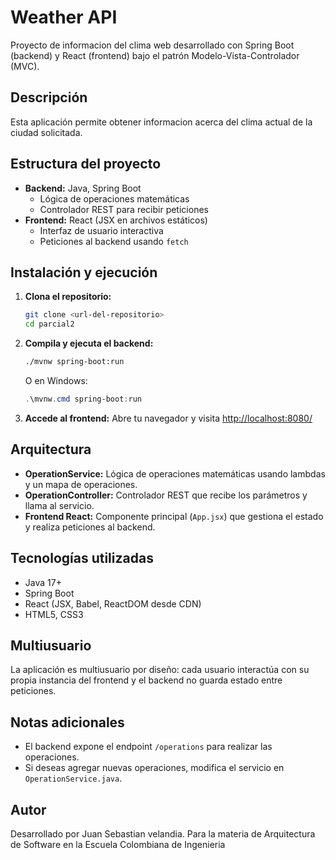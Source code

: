 # Weather API

Proyecto de informacion del clima web desarrollado con Spring Boot (backend) y React (frontend) bajo el patrón Modelo-Vista-Controlador (MVC).

## Descripción
Esta aplicación permite obtener informacion acerca del clima actual de la ciudad solicitada.

## Estructura del proyecto

- **Backend:** Java, Spring Boot
  - Lógica de operaciones matemáticas
  - Controlador REST para recibir peticiones
- **Frontend:** React (JSX en archivos estáticos)
  - Interfaz de usuario interactiva
  - Peticiones al backend usando `fetch`

## Instalación y ejecución

1. **Clona el repositorio:**
   ```bash
   git clone <url-del-repositorio>
   cd parcial2
   ```

2. **Compila y ejecuta el backend:**
   ```bash
   ./mvnw spring-boot:run
   ```
   O en Windows:
   ```powershell
   .\mvnw.cmd spring-boot:run
   ```

3. **Accede al frontend:**
   Abre tu navegador y visita [http://localhost:8080/](http://localhost:8080/)


## Arquitectura

- **OperationService:** Lógica de operaciones matemáticas usando lambdas y un mapa de operaciones.
- **OperationController:** Controlador REST que recibe los parámetros y llama al servicio.
- **Frontend React:** Componente principal (`App.jsx`) que gestiona el estado y realiza peticiones al backend.

## Tecnologías utilizadas

- Java 17+
- Spring Boot
- React (JSX, Babel, ReactDOM desde CDN)
- HTML5, CSS3

## Multiusuario
La aplicación es multiusuario por diseño: cada usuario interactúa con su propia instancia del frontend y el backend no guarda estado entre peticiones.

## Notas adicionales

- El backend expone el endpoint `/operations` para realizar las operaciones.
- Si deseas agregar nuevas operaciones, modifica el servicio en `OperationService.java`.

## Autor

Desarrollado por Juan Sebastian velandia.
Para la materia de Arquitectura de Software en la Escuela Colombiana de Ingenieria